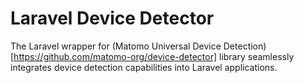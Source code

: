 Laravel Device Detector
=======================

The Laravel wrapper for (Matomo Universal Device Detection)[https://github.com/matomo-org/device-detector] library seamlessly integrates device detection capabilities into Laravel applications.
